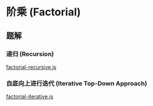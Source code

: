 # 阶乘 (Factorial)


## 题解

### 递归 (Recursion)

[factorial-recursive.js](./factorial-recursive.js)

### 自底向上进行迭代 (Iterative Top-Down Approach)

[factorial-iterative.js](./factorial-iterative.js)

